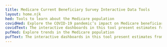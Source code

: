 ```yaml
---
title: Medicare Current Beneficiary Survey Interactive Data Tools
layout: home.njk
hed: Tools to learn about the Medicare population
covidHed: Explore the COVID-19 pandemic’s impact on Medicare beneficiaries
covidText: The interactive dashboards in this tool present estimates from the Medicare Current Beneficiary Survey (MCBS) COVID-19 Supplement Public Use Files (PUFs) on Medicare beneficiaries’ experiences during the COVID-19 pandemic.
pufHed: Explore trends in the Medicare population
pufText: The interactive dashboards in this tool present estimates from the MCBS Survey File PUFs to explore various trends related to the Medicare population.
---
```

